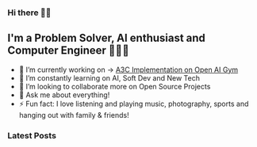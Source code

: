 ### Hi there 👋👾

## I'm a Problem Solver, AI enthusiast and Computer Engineer 🚀🚀🚀

- 🔭 I’m currently working on -> [A3C Implementation on Open AI Gym](https://github.com/msmurgui/a3c-openai-gym)
- 🌱 I’m constantly learning on AI, Soft Dev and New Tech
- 👯 I’m looking to collaborate more on Open Source Projects
- 💬 Ask me about everything!
- ⚡ Fun fact: I love listening and playing music, photography, sports and hanging out with family & friends!

### Latest Posts
<!-- BLOG-POST-LIST:START -->
<!-- BLOG-POST-LIST:END -->




